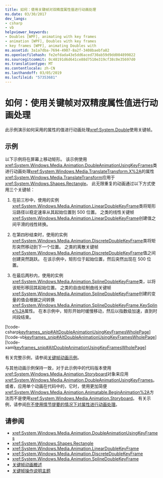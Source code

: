 ```yaml
---
title: 如何：使用关键帧对双精度属性值进行动画处理
ms.date: 03/30/2017
dev_langs:
- csharp
- vb
helpviewer_keywords:
- Doubles [WPF], animating with key frames
- animation [WPF], Doubles with key frames
- key frames [WPF], animating Doubles with
ms.assetid: 3a1a7dba-7694-4907-8a2f-3408baebfa82
ms.openlocfilehash: fe2efdada43e5dd6aced730ab59d9dd004899822
ms.sourcegitcommit: 0c48191d6d641ce88d7510e319cf38c0e35697d0
ms.translationtype: MT
ms.contentlocale: zh-CN
ms.lasthandoff: 03/05/2019
ms.locfileid: "57353681"
---
```

# <a name="how-to-animate-a-double-by-using-key-frames"></a>如何：使用关键帧对双精度属性值进行动画处理
此示例演示如何采用的属性的值进行动画处理<xref:System.Double>使用关键帧。  
  
## <a name="example"></a>示例  
 以下示例将在屏幕上移动矩形。 该示例使用<xref:System.Windows.Media.Animation.DoubleAnimationUsingKeyFrames>类进行动画处理<xref:System.Windows.Media.TranslateTransform.X%2A>的属性<xref:System.Windows.Media.TranslateTransform>应用于<xref:System.Windows.Shapes.Rectangle>。 此无限重复的动画通过以下方式使用三个关键帧：  
  
1.  在前三秒中，使用的实例<xref:System.Windows.Media.Animation.LinearDoubleKeyFrame>类将矩形沿路径以稳定速率从其起始位置到 500 位置。 之类的线性关键帧<xref:System.Windows.Media.Animation.LinearDoubleKeyFrame>创建值之间平滑的线性转换。  
  
2.  在第四秒结束时，使用的实例<xref:System.Windows.Media.Animation.DiscreteDoubleKeyFrame>类将矩形突然移动到下一个位置。 之类的离散关键帧<xref:System.Windows.Media.Animation.DiscreteDoubleKeyFrame>值之间创建突然跳跃。 在该示例中，矩形位于起始位置，然后突然出现在 500 位置。  
  
3.  在最后两秒内，使用的实例<xref:System.Windows.Media.Animation.SplineDoubleKeyFrame>类，以将该矩形移回其起始位置。 之类的自由绘制曲线关键帧<xref:System.Windows.Media.Animation.SplineDoubleKeyFrame>创建的变量的值会根据之间转换<xref:System.Windows.Media.Animation.SplineDoubleKeyFrame.KeySpline%2A>属性。 在本示例中，矩形开始时缓慢移动，然后以指数级加速，直到时间段结束。  
  
 [!code-csharp[keyframes_snip#AltDoubleAnimationUsingKeyFramesWholePage](~/samples/snippets/csharp/VS_Snippets_Wpf/keyframes_snip/CSharp/AltDoubleAnimationUsingKeyFramesExample.cs#altdoubleanimationusingkeyframeswholepage)]
 [!code-vb[keyframes_snip#AltDoubleAnimationUsingKeyFramesWholePage](~/samples/snippets/visualbasic/VS_Snippets_Wpf/keyframes_snip/visualbasic/altdoubleanimationusingkeyframesexample.vb#altdoubleanimationusingkeyframeswholepage)]
 [!code-xaml[keyframes_snip#AltDoubleAnimationUsingKeyFramesWholePage](~/samples/snippets/xaml/VS_Snippets_Wpf/keyframes_snip/XAML/AltDoubleAnimationUsingKeyFramesExample.xaml#altdoubleanimationusingkeyframeswholepage)]  
  
 有关完整示例，请参阅[关键帧动画示例](https://go.microsoft.com/fwlink/?LinkID=160012)。  
  
 与其他动画示例保持一致，对于此示例中的代码版本使用<xref:System.Windows.Media.Animation.Storyboard>对象来应用<xref:System.Windows.Media.Animation.DoubleAnimationUsingKeyFrames>。 或者，应用单个动画在代码中的，它时，使用更加简便<xref:System.Windows.Media.Animation.Animatable.BeginAnimation%2A>方法而不是使用<xref:System.Windows.Media.Animation.Storyboard>。 有关示例，请参阅[在不使用情节提要的情况下对属性进行动画处理](how-to-animate-a-property-without-using-a-storyboard.md)。  
  
## <a name="see-also"></a>请参阅
- <xref:System.Windows.Media.Animation.DoubleAnimationUsingKeyFrames>
- <xref:System.Windows.Shapes.Rectangle>
- <xref:System.Windows.Media.Animation.LinearDoubleKeyFrame>
- <xref:System.Windows.Media.Animation.DiscreteDoubleKeyFrame>
- <xref:System.Windows.Media.Animation.SplineDoubleKeyFrame>
- [关键帧动画概述](key-frame-animations-overview.md)
- [关键帧操作说明主题](key-frame-animation-how-to-topics.md)
